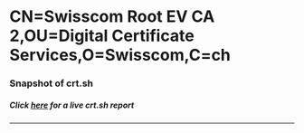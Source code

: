 # CN=Swisscom Root EV CA 2,OU=Digital Certificate Services,O=Swisscom,C=ch
### Snapshot of crt.sh
##### Click [here](https://crt.sh/?q=Serial_BEBDD644EF91E986F5440D6BA31C420F) for a live crt.sh report

---
